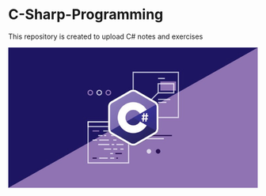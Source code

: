 # C-Sharp-Programming
This repository is created to upload C# notes and exercises<br/>

![Image of C# logo](https://github.com/lihini223/C-Sharp-Programming/blob/master/Images/C%23.jpg)
